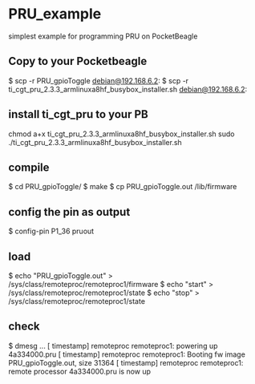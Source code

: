 # PRU_example
simplest example for programming PRU on PocketBeagle



## Copy to your Pocketbeagle
$ scp -r PRU_gpioToggle debian@192.168.6.2:
$ scp -r ti_cgt_pru_2.3.3_armlinuxa8hf_busybox_installer.sh  debian@192.168.6.2:

## install ti_cgt_pru to your PB
chmod a+x ti_cgt_pru_2.3.3_armlinuxa8hf_busybox_installer.sh
sudo ./ti_cgt_pru_2.3.3_armlinuxa8hf_busybox_installer.sh

## compile
$ cd PRU_gpioToggle/
$ make
$ cp PRU_gpioToggle.out /lib/firmware

## config the pin as output
$ config-pin P1_36 pruout

## load
$ echo "PRU_gpioToggle.out" > /sys/class/remoteproc/remoteproc1/firmware
$ echo "start" > /sys/class/remoteproc/remoteproc1/state
$ echo "stop" > /sys/class/remoteproc/remoteproc1/state

## check
$ dmesg
...
[  timestamp] remoteproc remoteproc1: powering up 4a334000.pru
[  timestamp] remoteproc remoteproc1: Booting fw image PRU_gpioToggle.out, size 31364
[  timestamp] remoteproc remoteproc1: remote processor 4a334000.pru is now up
